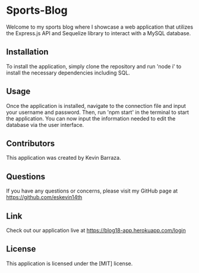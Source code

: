 # Sports-Blog
Welcome to my sports blog where I showcase a web application that utilizes the Express.js API and Sequelize library to interact with a MySQL database.

## Installation
To install the application, simply clone the repository and run 'node i' to install the necessary dependencies including SQL.

## Usage
Once the application is installed, navigate to the connection file and input your username and password. Then, run 'npm start' in the terminal to start the application. You can now input the information needed to edit the database via the user interface.

## Contributors
This application was created by Kevin Barraza.

## Questions
If you have any questions or concerns, please visit my GitHub page at https://github.com/eskevin14th

## Link
Check out our application live at https://blog18-app.herokuapp.com/login

## License
This application is licensed under the [MIT] license.